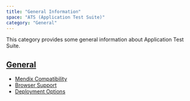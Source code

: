 ```yaml
---
title: "General Information"
space: "ATS (Application Test Suite)"
category: "General"
---
```


This category provides some general information about Application Test Suite.

## [General](general)

*   [Mendix Compatibility](compatibility#mendix)
*   [Browser Support](compatibility#browser-support)
*   [Deployment Options](deployment)
